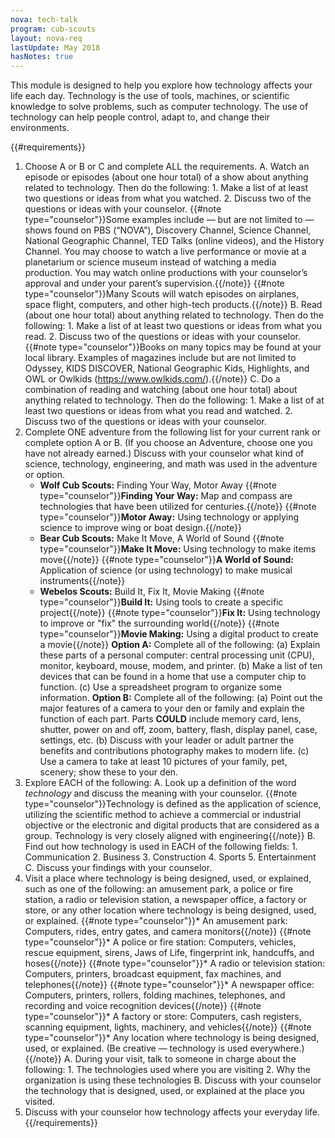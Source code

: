 ```yaml
---
nova: tech-talk
program: cub-scouts
layout: nova-req
lastUpdate: May 2018
hasNotes: true
---
```


This module is designed to help you explore how technology affects your life each day. Technology is the use of tools, machines, or scientific knowledge to solve problems, such as computer technology. The use of technology can help people control, adapt to, and change their environments.

{{#requirements}}
1. Choose A or B or C and complete ALL the requirements.
    A. Watch an episode or episodes (about one hour total) of a show about anything related to technology. Then do the following:
        1. Make a list of at least two questions or ideas from what you watched.
        2. Discuss two of the questions or ideas with your counselor.
        {{#note type="counselor"}}Some examples include — but are not limited to — shows found on PBS (“NOVA”), Discovery Channel, Science Channel, National Geographic Channel, TED Talks (online videos), and the History Channel. You may choose to watch a live performance or movie at a planetarium or science museum instead of watching a media production. You may watch online productions with your counselor’s approval and under your parent’s supervision.{{/note}}
        {{#note type="counselor"}}Many Scouts will watch episodes on airplanes, space flight, computers, and other high-tech products.{{/note}}
    B. Read (about one hour total) about anything related to technology. Then do the following:
        1. Make a list of at least two questions or ideas from what you read.
        2. Discuss two of the questions or ideas with your counselor.
        {{#note type="counselor"}}Books on many topics may be found at your local library. Examples of magazines include but are not limited to Odyssey, KIDS DISCOVER, National Geographic Kids, Highlights, and OWL or Owlkids (https://www.owlkids.com/).{{/note}}
    C. Do a combination of reading and watching (about one hour total) about anything related to technology. Then do the following:
        1. Make a list of at least two questions or ideas from what you read and watched.
        2. Discuss two of the questions or ideas with your counselor.
2. Complete ONE adventure from the following list for your current rank or complete option A or B. (If you choose an Adventure, choose one you have not already earned.) Discuss with your counselor what kind of science, technology, engineering, and math was used in the adventure or option.
    * **Wolf Cub Scouts:** Finding Your Way, Motor Away
        {{#note type="counselor"}}**Finding Your Way:** Map and compass are technologies that have been utilized for centuries.{{/note}}
        {{#note type="counselor"}}**Motor Away:** Using technology or applying science to improve wing or boat design.{{/note}}
    * **Bear Cub Scouts:** Make It Move, A World of Sound
        {{#note type="counselor"}}**Make It Move:** Using technology to make items move{{/note}}
        {{#note type="counselor"}}**A World of Sound:** Application of science (or using technology) to make musical instruments{{/note}}
    * **Webelos Scouts:** Build It, Fix It, Movie Making
        {{#note type="counselor"}}**Build It:** Using tools to create a specific project{{/note}}
        {{#note type="counselor"}}**Fix It:** Using technology to improve or "fix" the surrounding world{{/note}}
        {{#note type="counselor"}}**Movie Making:** Using a digital product to create a movie{{/note}}
    **Option A:** Complete all of the following:
        (a) Explain these parts of a personal computer: central processing unit (CPU), monitor, keyboard, mouse, modem, and printer.
        (b) Make a list of ten devices that can be found in a home that use a computer chip to function.
        (c) Use a spreadsheet program to organize some information.
    **Option B:** Complete all of the following:
        (a) Point out the major features of a camera to your den or family and explain the function of each part. Parts **COULD** include memory card, lens, shutter, power on and off, zoom, battery, flash, display panel, case, settings, etc.
        (b) Discuss with your leader or adult partner the benefits and contributions photography makes to modern life.
        (c) Use a camera to take at least 10 pictures of your family, pet, scenery; show these to your den.
3. Explore EACH of the following:
    A. Look up a definition of the word *technology* and discuss the meaning with your counselor.
        {{#note type="counselor"}}Technology is defined as the application of science, utilizing the scientific method to achieve a commercial or industrial objective or the electronic and digital products that are considered as a group. Technology is very closely aligned with engineering{{/note}}
    B. Find out how technology is used in EACH of the following fields:
        1. Communication
        2. Business
        3. Construction
        4. Sports
        5. Entertainment
    C. Discuss your findings with your counselor.
4. Visit a place where technology is being designed, used, or explained, such as one of the following: an amusement park, a police or fire station, a radio or television station, a newspaper office, a factory or store, or any other location where technology is being designed, used, or explained.
    {{#note type="counselor"}}* An amusement park: Computers, rides, entry gates, and camera monitors{{/note}}
    {{#note type="counselor"}}* A police or fire station: Computers, vehicles, rescue equipment, sirens, Jaws of Life, fingerprint ink, handcuffs, and hoses{{/note}}
    {{#note type="counselor"}}* A radio or television station: Computers, printers, broadcast equipment, fax machines, and telephones{{/note}}
    {{#note type="counselor"}}* A newspaper office: Computers, printers, rollers, folding machines, telephones, and recording and voice recognition devices{{/note}}
    {{#note type="counselor"}}* A factory or store: Computers, cash registers, scanning equipment, lights, machinery, and vehicles{{/note}}
    {{#note type="counselor"}}* Any location where technology is being designed, used, or explained. (Be creative — technology is used everywhere.){{/note}}
    A. During your visit, talk to someone in charge about the following:
        1. The technologies used where you are visiting
        2. Why the organization is using these technologies
    B. Discuss with your counselor the technology that is designed, used, or explained at the place you visited.
5. Discuss with your counselor how technology affects your everyday life.
{{/requirements}}
